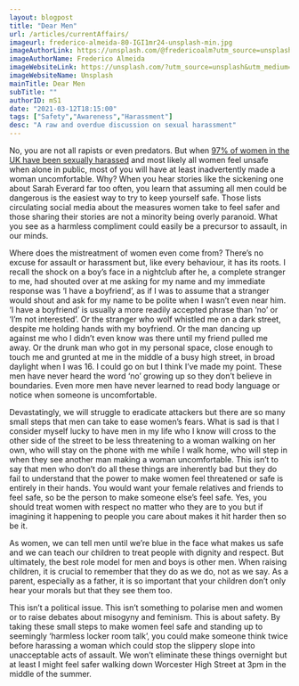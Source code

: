 ```yaml
---
layout: blogpost
title: "Dear Men"
url: /articles/currentAffairs/
imageurl: frederico-almeida-80-IGI1mr24-unsplash-min.jpg
imageAuthorLink: https://unsplash.com/@fredericoalm?utm_source=unsplash&utm_medium=referral&utm_content=creditCopyText
imageAuthorName: Frederico Almeida
imageWebsiteLink: https://unsplash.com/?utm_source=unsplash&utm_medium=referral&utm_content=creditCopyText
imageWebsiteName: Unsplash
mainTitle: Dear Men
subTitle: ""
authorID: mS1
date: "2021-03-12T18:15:00"
tags: ["Safety","Awareness","Harassment"]
desc: "A raw and overdue discussion on sexual harassment"
---
```

No, you are not all rapists or even predators. But when <a href="https://www.theguardian.com/world/2021/mar/10/almost-all-young-women-in-the-uk-have-been-sexually-harassed-survey-finds" target="_blank">97% of women in the UK have been sexually harassed</a> and most likely all women feel unsafe when alone in public, most of you will have at least inadvertently made a woman uncomfortable. Why? When you hear stories like the sickening one about Sarah Everard far too often, you learn that assuming all men could be dangerous is the easiest way to try to keep yourself safe. Those lists circulating social media about the measures women take to feel safer and those sharing their stories are not a minority being overly paranoid. What you see as a harmless compliment could easily be a precursor to assault, in our minds.

Where does the mistreatment of women even come from? There’s no excuse for assault or harassment but, like every behaviour, it has its roots. I recall the shock on a boy’s face in a nightclub after he, a complete stranger to me, had shouted over at me asking for my name and my immediate response was ‘I have a boyfriend’, as if I was to assume that a stranger would shout and ask for my name to be polite when I wasn’t even near him. ‘I have a boyfriend’ is usually a more readily accepted phrase than ‘no’ or ‘I’m not interested’. Or the stranger who wolf whistled me on a dark street, despite me holding hands with my boyfriend. Or the man dancing up against me who I didn’t even know was there until my friend pulled me away. Or the drunk man who got in my personal space, close enough to touch me and grunted at me in the middle of a busy high street, in broad daylight when I was 16. I could go on but I think I’ve made my point. These men have never heard the word ‘no’ growing up so they don’t believe in boundaries. Even more men have never learned to read body language or notice when someone is uncomfortable.

Devastatingly, we will struggle to eradicate attackers but there are so many small steps that men can take to ease women’s fears. What is sad is that I consider myself lucky to have men in my life who I know will cross to the other side of the street to be less threatening to a woman walking on her own, who will stay on the phone with me while I walk home, who will step in when they see another man making a woman uncomfortable. This isn’t to say that men who don’t do all these things are inherently bad but they do fail to understand that the power to make women feel threatened or safe is entirely in their hands. You would want your female relatives and friends to feel safe, so be the person to make someone else’s feel safe. Yes, you should treat women with respect no matter who they are to you but if imagining it happening to people you care about makes it hit harder then so be it.

As women, we can tell men until we’re blue in the face what makes us safe and we can teach our children to treat people with dignity and respect. But ultimately, the best role model for men and boys is other men. When raising children, it is crucial to remember that they do as we do, not as we say. As a parent, especially as a father, it is so important that your children don’t only hear your morals but that they see them too.

This isn’t a political issue. This isn’t something to polarise men and women or to raise debates about misogyny and feminism. This is about safety. By taking these small steps to make women feel safe and standing up to seemingly ‘harmless locker room talk’, you could make someone think twice before harassing a woman which could stop the slippery slope into unacceptable acts of assault. We won’t eliminate these things overnight but at least I might feel safer walking down Worcester High Street at 3pm in the middle of the summer.
